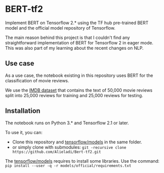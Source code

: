 # BERT-tf2
Implement BERT on Tensorflow 2.* using the TF hub pre-trained BERT model and the official model repository of Tensorflow.

The main reason behind this project is that I couldn't find any straightforward implementation of BERT for Tensorflow 2 in eager mode. This was also part of my learning about the recent changes on NLP.

## Use case
As a use case, the notebook existing in this repository uses BERT for the classification of movie reviews.

We use the [IMDB dataset](https://www.tensorflow.org/api_docs/python/tf/keras/datasets/imdb) that contains the text of 50,000 movie reviews split into 25,000 reviews for training and 25,000 reviews for testing.

## Installation
The notebook runs on Python 3.* and Tensorflow 2.1 or later.

To use it, you can:
- Clone this repository and [tensorflow/models](https://github.com/tensorflow/models) in the same folder.
- or simply clone with submodules: `git -recursive clone https://github.com/Alieladi/Bert-tf2.git`

The [tensorflow/models](https://github.com/tensorflow/models) requires to install some libraries. Use the command: `pip install --user -q -r models/official/requirements.txt`
